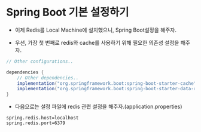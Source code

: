 # Spring Boot 기본 설정하기

- 이제 Redis를 Local Machine에 설치했으니, Spring Boot설정을 해주자.

- 우선, 가장 첫 번째로 redis와 cache를 사용하기 위해 필요한 의존성 설정을 해주자.

```gradle
// Other configurations..

dependencies {
    // Other dependencies..
    implementation("org.springframework.boot:spring-boot-starter-cache")
    implementation("org.springframework.boot:spring-boot-starter-data-redis")
}
```

- 다음으로는 설정 파일에 redis 관련 설정을 해주자.(application.properties)

```properties
spring.redis.host=localhost
spring.redis.port=6379
```
